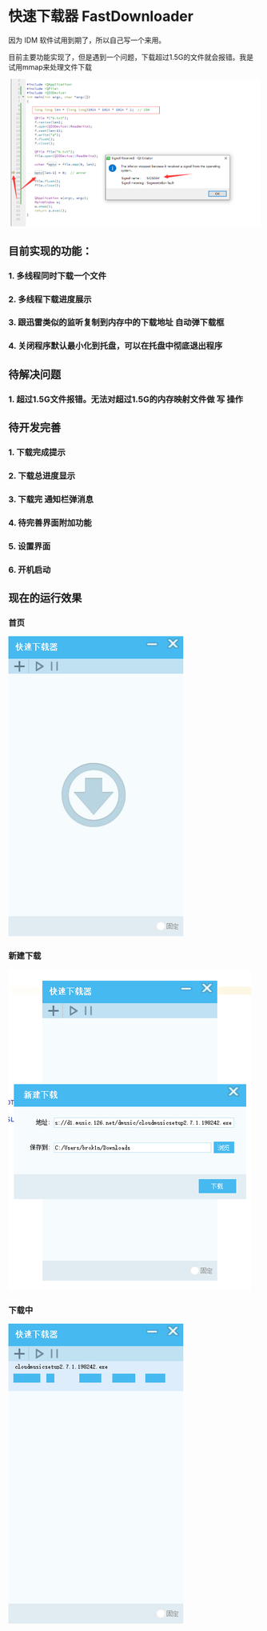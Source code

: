 # 快速下载器  FastDownloader

因为 IDM 软件试用到期了，所以自己写一个来用。

目前主要功能实现了，但是遇到一个问题，下载超过1.5G的文件就会报错。我是试用mmap来处理文件下载 

![超过1.5G文件报错](2Gb大小的文件mmap报错.png)

## 目前实现的功能：
### 1. 多线程同时下载一个文件
### 2. 多线程下载进度展示
### 3. 跟迅雷类似的监听复制到内存中的下载地址 自动弹下载框
### 4. 关闭程序默认最小化到托盘，可以在托盘中彻底退出程序


## 待解决问题
### 1. 超过1.5G文件报错。无法对超过1.5G的内存映射文件做 写 操作


## 待开发完善
### 1. 下载完成提示
### 2. 下载总进度显示
### 3. 下载完 通知栏弹消息
### 4. 待完善界面附加功能
### 5. 设置界面
### 6. 开机启动

## 现在的运行效果

### 首页

![](main.png)


### 新建下载

![](new_task.png)


### 下载中

![](downloading.png)

